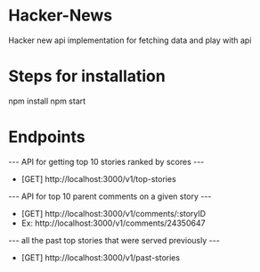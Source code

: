 # Hacker-News
Hacker new api implementation for fetching data and play with api

# Steps for installation

npm install
npm start

# Endpoints

--- API for getting top 10 stories ranked by scores ---
- [GET] http://localhost:3000/v1/top-stories

--- API for top 10 parent comments on a given story ---
- [GET] http://localhost:3000/v1/comments/:storyID 
- Ex: http://localhost:3000/v1/comments/24350647

--- all the past top stories that were served previously ---
- [GET] http://localhost:3000/v1/past-stories
